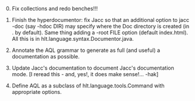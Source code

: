 0. Fix collections and redo benches!!!

1. Finish the hyperdocumentor: fix Jacc so that an additional option to
   jacc -doc (say -hdoc DIR) may specify where the <GRM>Doc directory is
   created (in . by default). Same thing adding a -root FILE option
   (default index.html). All this is in hlt.language.syntax.Documentor.java.

2. Annotate the AQL grammar to generate as full (and useful)
   a documentation as possible.

3. Update Jacc's documentation to document Jacc's documentation
   mode. [I reread this - and, yes!, it does make sense!... -hak]

4. Define AQL as a subclass of hlt.language.tools.Command
   with appropriate options.
